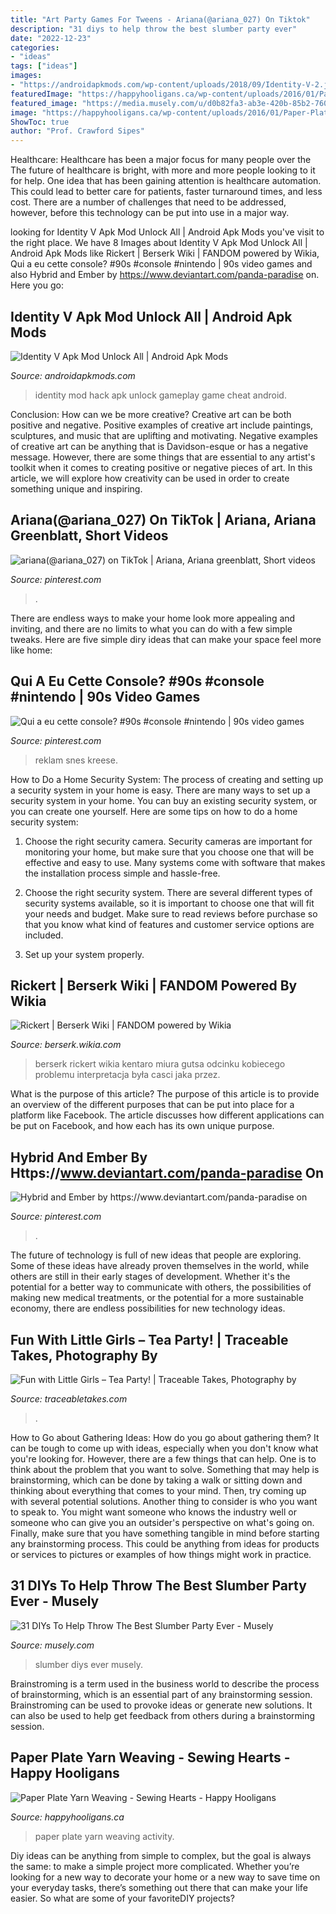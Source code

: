 ```yaml
---
title: "Art Party Games For Tweens - Ariana(@ariana_027) On Tiktok"
description: "31 diys to help throw the best slumber party ever"
date: "2022-12-23"
categories:
- "ideas"
tags: ["ideas"]
images:
- "https://androidapkmods.com/wp-content/uploads/2018/09/Identity-V-2.jpg"
featuredImage: "https://happyhooligans.ca/wp-content/uploads/2016/01/Paper-Plate-Yarn-Weaving-copy.jpg"
featured_image: "https://media.musely.com/u/d0b82fa3-ab3e-420b-85b2-76020537f595.jpg"
image: "https://happyhooligans.ca/wp-content/uploads/2016/01/Paper-Plate-Yarn-Weaving-copy.jpg"
ShowToc: true
author: "Prof. Crawford Sipes"
---
```



Healthcare: Healthcare has been a major focus for many people over the
The future of healthcare is bright, with more and more people looking to it for help. One idea that has been gaining attention is healthcare automation. This could lead to better care for patients, faster turnaround times, and less cost. There are a number of challenges that need to be addressed, however, before this technology can be put into use in a major way.

	

		
looking for Identity V Apk Mod Unlock All | Android Apk Mods you've visit to the right place. We have 8 Images about Identity V Apk Mod Unlock All | Android Apk Mods like Rickert | Berserk Wiki | FANDOM powered by Wikia, Qui a eu cette console? #90s #console #nintendo | 90s video games and also Hybrid and Ember by https://www.deviantart.com/panda-paradise on. Here you go:
		
    
## Identity V Apk Mod Unlock All | Android Apk Mods

<img loading=lazy src="https://androidapkmods.com/wp-content/uploads/2018/09/Identity-V-2.jpg" onerror="this.onerror=null;this.src='https://tse1.mm.bing.net/th?id=OIP.9gskcU-eNsZ1g1ifkqyFUQHaEK&amp;pid=15.1';" alt="Identity V Apk Mod Unlock All | Android Apk Mods">

_Source: androidapkmods.com_

>identity mod hack apk unlock gameplay game cheat android. 

	

Conclusion: How can we be more creative?
Creative art can be both positive and negative. Positive examples of creative art include paintings, sculptures, and music that are uplifting and motivating. Negative examples of creative art can be anything that is Davidson-esque or has a negative message. However, there are some things that are essential to any artist's toolkit when it comes to creating positive or negative pieces of art. In this article, we will explore how creativity can be used in order to create something unique and inspiring.

    
## Ariana(@ariana_027) On TikTok | Ariana, Ariana Greenblatt, Short Videos

<img loading=lazy src="https://i.pinimg.com/736x/9a/ff/d4/9affd4bd75dda1beffae8958c0f4531f.jpg" onerror="this.onerror=null;this.src='https://tse1.mm.bing.net/th?id=OIP.iQZMcG_2-5FwtHS7O7al2gHaNK&amp;pid=15.1';" alt="ariana(@ariana_027) on TikTok | Ariana, Ariana greenblatt, Short videos">

_Source: pinterest.com_

>. 

	

There are endless ways to make your home look more appealing and inviting, and there are no limits to what you can do with a few simple tweaks. Here are five simple diry ideas that can make your space feel more like home:

    
## Qui A Eu Cette Console? #90s #console #nintendo | 90s Video Games

<img loading=lazy src="https://i.pinimg.com/736x/94/f4/20/94f420d077cddaa950c018cea895fb1e.jpg" onerror="this.onerror=null;this.src='https://tse3.mm.bing.net/th?id=OIP.l7bAhAiDoRbzsvDYUHDFRgHaKe&amp;pid=15.1';" alt="Qui a eu cette console? #90s #console #nintendo | 90s video games">

_Source: pinterest.com_

>reklam snes kreese. 

	

How to Do a Home Security System: The process of creating and setting up a security system in your home is easy.
There are many ways to set up a security system in your home. You can buy an existing security system, or you can create one yourself. Here are some tips on how to do a home security system:
1. Choose the right security camera. Security cameras are important for monitoring your home, but make sure that you choose one that will be effective and easy to use. Many systems come with software that makes the installation process simple and hassle-free.

2. Choose the right security system. There are several different types of security systems available, so it is important to choose one that will fit your needs and budget. Make sure to read reviews before purchase so that you know what kind of features and customer service options are included.

3. Set up your system properly.

    
## Rickert | Berserk Wiki | FANDOM Powered By Wikia

<img loading=lazy src="https://vignette.wikia.nocookie.net/berserk/images/1/10/Rickert_Profile.jpg/revision/latest?cb=20160830163701" onerror="this.onerror=null;this.src='https://tse2.mm.bing.net/th?id=OIP.Nc9NTFa9cCVh9uee9_qBWgHaK8&amp;pid=15.1';" alt="Rickert | Berserk Wiki | FANDOM powered by Wikia">

_Source: berserk.wikia.com_

>berserk rickert wikia kentaro miura gutsa odcinku kobiecego problemu interpretacja była casci jaka przez. 

	

What is the purpose of this article?
The purpose of this article is to provide an overview of the different purposes that can be put into place for a platform like Facebook. The article discusses how different applications can be put on Facebook, and how each has its own unique purpose.

    
## Hybrid And Ember By Https://www.deviantart.com/panda-paradise On

<img loading=lazy src="https://i.pinimg.com/736x/6a/2e/95/6a2e957c9328912df5961ed481b62430.jpg" onerror="this.onerror=null;this.src='https://tse3.mm.bing.net/th?id=OIP.Z4m_i-VwxsIa6iz68tVTQQHaJ3&amp;pid=15.1';" alt="Hybrid and Ember by https://www.deviantart.com/panda-paradise on">

_Source: pinterest.com_

>. 

	

The future of technology is full of new ideas that people are exploring. Some of these ideas have already proven themselves in the world, while others are still in their early stages of development. Whether it's the potential for a better way to communicate with others, the possibilities of making new medical treatments, or the potential for a more sustainable economy, there are endless possibilities for new technology ideas.

    
## Fun With Little Girls – Tea Party! | Traceable Takes, Photography By

<img loading=lazy src="https://traceabletakes.com/wp-content/uploads/2014/04/georgia-childrens-rural-portraits-3.jpg" onerror="this.onerror=null;this.src='https://tse1.mm.bing.net/th?id=OIP.SP80f0VNVf8whSZHUp4uUgHaLG&amp;pid=15.1';" alt="Fun with Little Girls – Tea Party! | Traceable Takes, Photography by">

_Source: traceabletakes.com_

>. 

	

How to Go about Gathering Ideas: How do you go about gathering them?
It can be tough to come up with ideas, especially when you don't know what you're looking for. However, there are a few things that can help. One is to think about the problem that you want to solve. Something that may help is brainstorming, which can be done by taking a walk or sitting down and thinking about everything that comes to your mind. Then, try coming up with several potential solutions. Another thing to consider is who you want to speak to. You might want someone who knows the industry well or someone who can give you an outsider's perspective on what's going on. Finally, make sure that you have something tangible in mind before starting any brainstorming process. This could be anything from ideas for products or services to pictures or examples of how things might work in practice.

    
## 31 DIYs To Help Throw The Best Slumber Party Ever - Musely

<img loading=lazy src="https://media.musely.com/u/d0b82fa3-ab3e-420b-85b2-76020537f595.jpg" onerror="this.onerror=null;this.src='https://tse1.mm.bing.net/th?id=OIP.LF3V5ggYIzHk5k8sqGEhwwHaPb&amp;pid=15.1';" alt="31 DIYs To Help Throw The Best Slumber Party Ever - Musely">

_Source: musely.com_

>slumber diys ever musely. 

	

Brainstroming is a term used in the business world to describe the process of brainstorming, which is an essential part of any brainstorming session. Brainstroming can be used to provoke ideas or generate new solutions. It can also be used to help get feedback from others during a brainstorming session.

    
## Paper Plate Yarn Weaving - Sewing Hearts - Happy Hooligans

<img loading=lazy src="https://happyhooligans.ca/wp-content/uploads/2016/01/Paper-Plate-Yarn-Weaving-copy.jpg" onerror="this.onerror=null;this.src='https://tse4.mm.bing.net/th?id=OIP.3u8EOCtZH2Zxj0rQas9LsQAAAA&amp;pid=15.1';" alt="Paper Plate Yarn Weaving - Sewing Hearts - Happy Hooligans">

_Source: happyhooligans.ca_

>paper plate yarn weaving activity. 

	

Diy ideas can be anything from simple to complex, but the goal is always the same: to make a simple project more complicated. Whether you’re looking for a new way to decorate your home or a new way to save time on your everyday tasks, there’s something out there that can make your life easier. So what are some of your favoriteDIY projects?

